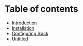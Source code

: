 # Table of contents

* [Introduction](README.md)
* [Installation](installation.md)
* [Configuring Slack](configuring-slack.md)
* [Untitled](untitled.md)


